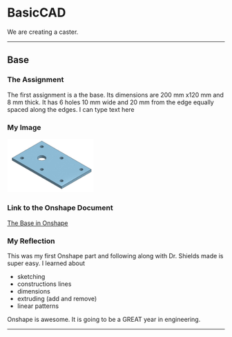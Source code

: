 # BasicCAD

We are creating a caster.

---

## Base

### The Assignment

The first assignment is a the base.  Its dimensions are 200 mm x120 mm and 8 mm thick.  It has 6 holes 10 mm wide and 20 mm from the edge equally spaced along the edges.
I can type text here

### My Image 

<img src="images/Base.jpg" alt="The Base" width="200">

### Link to the Onshape Document

[The Base in Onshape](https://cvilleschools.onshape.com/documents/0d70f655203ca304cb3c5b7d/w/f55603f962f6fc74f5548a68/e/41d730c570a8d75fce9f51b6)

### My Reflection

This was my first Onshape part and following along with Dr. Shields made is super easy.  I learned about 
* sketching
* constructions lines
* dimensions
* extruding (add and remove)
* linear patterns

Onshape is awesome.  It is going to be a GREAT year in engineering.

---


